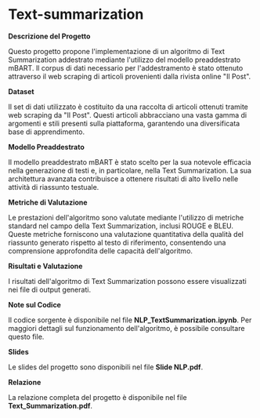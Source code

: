 # Text-summarization

**Descrizione del Progetto**

Questo progetto propone l'implementazione di un algoritmo di Text Summarization addestrato mediante l'utilizzo del modello preaddestrato mBART. Il corpus di dati necessario per l'addestramento è stato ottenuto attraverso il web scraping di articoli provenienti dalla rivista online "Il Post".

**Dataset**

Il set di dati utilizzato è costituito da una raccolta di articoli ottenuti tramite web scraping da "Il Post". Questi articoli abbracciano una vasta gamma di argomenti e stili presenti sulla piattaforma, garantendo una diversificata base di apprendimento.

**Modello Preaddestrato**

Il modello preaddestrato mBART è stato scelto per la sua notevole efficacia nella generazione di testi e, in particolare, nella Text Summarization. La sua architettura avanzata contribuisce a ottenere risultati di alto livello nelle attività di riassunto testuale.

**Metriche di Valutazione**

Le prestazioni dell'algoritmo sono valutate mediante l'utilizzo di metriche standard nel campo della Text Summarization, inclusi ROUGE e BLEU. Queste metriche forniscono una valutazione quantitativa della qualità del riassunto generato rispetto al testo di riferimento, consentendo una comprensione approfondita delle capacità dell'algoritmo.

**Risultati e Valutazione**

I risultati dell'algoritmo di Text Summarization possono essere visualizzati nei file di output generati.

**Note sul Codice**

Il codice sorgente è disponibile nel file **NLP\_TextSummarization.ipynb**. Per maggiori dettagli sul funzionamento dell'algoritmo, è possibile consultare questo file.

**Slides**

Le slides del progetto sono disponibili nel file **Slide NLP.pdf**.

**Relazione**

La relazione completa del progetto è disponibile nel file **Text_Summarization.pdf**.
